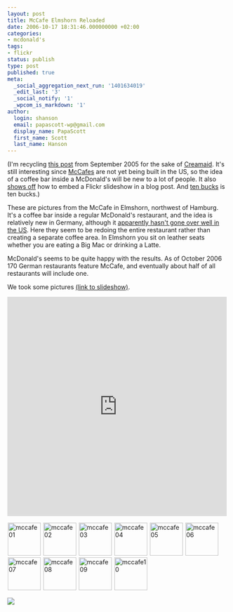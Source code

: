 ```yaml
---
layout: post
title: McCafe Elmshorn Reloaded
date: 2006-10-17 18:31:46.000000000 +02:00
categories:
- mcdonald's
tags:
- flickr
status: publish
type: post
published: true
meta:
  _social_aggregation_next_run: '1401634019'
  _edit_last: '3'
  _social_notify: '1'
  _wpcom_is_markdown: '1'
author:
  login: shanson
  email: papascott-wp@gmail.com
  display_name: PapaScott
  first_name: Scott
  last_name: Hanson
---
```

<p>(I'm recycling <a href="/archives/2005/09/17/mccafe-elmshorn/">this post</a> from September 2005 for the sake of <a href="http://www.creamaid.com/">Creamaid</a>. It's still interesting since <a href="http://ichliebees.de/html.php?t=Unternehmen&amp;c=mccafe_concept">McCafes</a> are not yet being built in the US, so the idea of a coffee bar inside a McDonald's will be new to a lot of people. It also <a href="http://paulstamatiou.com/2005/11/19/how-to-quickie-embedded-flickr-slideshows/">shows off</a> how to embed a Flickr slideshow  in a blog post. And <a href="http://www.creamaid.com/mclovers.html">ten bucks</a> is ten bucks.)</p>
<p>These are pictures from the McCafe in Elmshorn, northwest of Hamburg. It's a coffee bar inside a regular McDonald's restaurant, and the idea is relatively new in Germany, although it <a href="http://www.indystar.com/apps/pbcs.dll/article?AID=/20050724/COLUMNISTS02/507240442/1035" title="Broad Ripple McCafe making a fast-food exit">apparently hasn't gone over well in the US</a>. Here they seem to be redoing the entire restaurant rather than creating a separate coffee area. In Elmshorn you sit on leather seats whether you are eating a Big Mac or drinking a Latte.</p>
<p>McDonald's seems to be quite happy with the results. As of October 2006 170 German restaurants feature McCafe, and eventually about half of all restaurants will include one.</p>
<p>We took some pictures <a href="http://www.flickr.com/photos/papascott/sets/965120/show/">(link to slideshow)</a>.</p>
<p><iframe align="center" src="https://www.flickr.com/slideShow/index.gne?user_id=51035717986@N01&set_id=965120" frameborder="0" width="500" scrolling="no" height="500"></iframe></p>
<div><a href="http://www.flickr.com/photos/papascott/44094904/in/set-965120/" title="mccafe01"><img src="https://static.flickr.com/28/44094904_f7b4065622_s.jpg" alt="mccafe01" width="75" height="75" style="margin: 1px;" /></a> <a href="http://www.flickr.com/photos/papascott/44095256/in/set-965120/" title="mccafe02"><img src="https://static.flickr.com/32/44095256_f99b75329e_s.jpg" alt="mccafe02" width="75" height="75" style="margin: 1px;" /></a>     <a href="http://www.flickr.com/photos/papascott/44095534/in/set-965120/" title="mccafe03"><img src="https://static.flickr.com/32/44095534_762d1e7b6d_s.jpg" alt="mccafe03" width="75" height="75" style="margin: 1px;" /></a>   <a href="http://www.flickr.com/photos/papascott/44095847/in/set-965120/" title="mccafe04"><img src="https://static.flickr.com/27/44095847_0652f8752d_s.jpg" alt="mccafe04" width="75" height="75" style="margin: 1px;" /></a>   <a href="http://www.flickr.com/photos/papascott/44096208/in/set-965120/" title="mccafe05"><img src="https://static.flickr.com/24/44096208_0f12bafde3_s.jpg" alt="mccafe05" width="75" height="75" style="margin: 1px;" /></a> <a href="http://www.flickr.com/photos/papascott/44096488/in/set-965120/" title="mccafe06"><img src="https://static.flickr.com/30/44096488_176053229a_s.jpg" alt="mccafe06" width="75" height="75" style="margin: 1px;" /></a>     <a href="http://www.flickr.com/photos/papascott/44096752/in/set-965120/" title="mccafe07"><img src="https://static.flickr.com/26/44096752_d29a805958_s.jpg" alt="mccafe07" width="75" height="75" style="margin: 1px;" /></a> <a href="http://www.flickr.com/photos/papascott/44097064/in/set-965120/" title="mccafe08"><img src="https://static.flickr.com/31/44097064_850343d6a5_s.jpg" alt="mccafe08" width="75" height="75" style="margin: 1px;" /></a>     <a href="http://www.flickr.com/photos/papascott/44097325/in/set-965120/" title="mccafe09"><img src="https://static.flickr.com/26/44097325_c2caca0eba_s.jpg" alt="mccafe09" width="75" height="75" style="margin: 1px;" /></a>   <a href="http://www.flickr.com/photos/papascott/44097580/in/set-965120/" title="mccafe10"><img src="https://static.flickr.com/32/44097580_c44badc170_s.jpg" alt="mccafe10" width="75" height="75" style="margin: 1px;" /></a></div>
<p><a href="http://www.creamaid.com/widget.html?id=10000000221000000912" target="_blank"><img src="https://www.creamaid.com/widget/1000000022" border="0" /></a><img src="https://www.creamaid.com/43d215a09f012e5050b4e3b447884a3a9eedc920" width="0" height="0" /></p>
